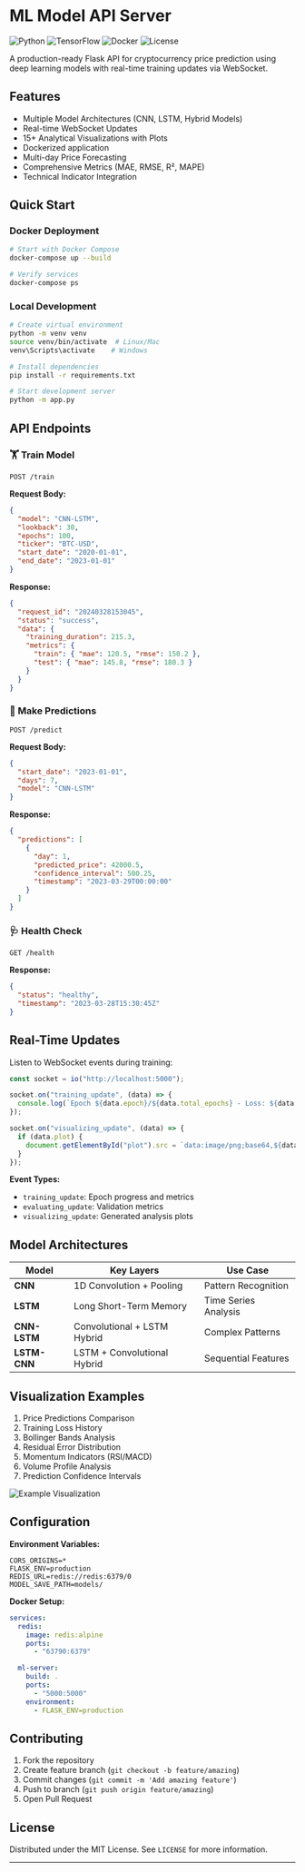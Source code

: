 # ML Model API Server

![Python](https://img.shields.io/badge/python-3.9%2B-black)
![TensorFlow](https://img.shields.io/badge/TensorFlow-2.12%2B-black)
![Docker](https://img.shields.io/badge/Docker-24.0%2B-black)
![License](https://img.shields.io/badge/License-MIT-black)

A production-ready Flask API for cryptocurrency price prediction using deep learning models with real-time training updates via WebSocket.

## Features

- Multiple Model Architectures (CNN, LSTM, Hybrid Models)
- Real-time WebSocket Updates
- 15+ Analytical Visualizations with Plots
- Dockerized application
- Multi-day Price Forecasting
- Comprehensive Metrics (MAE, RMSE, R², MAPE)
- Technical Indicator Integration

## Quick Start

### Docker Deployment

```bash
# Start with Docker Compose
docker-compose up --build

# Verify services
docker-compose ps
```

### Local Development

```bash
# Create virtual environment
python -m venv venv
source venv/bin/activate  # Linux/Mac
venv\Scripts\activate    # Windows

# Install dependencies
pip install -r requirements.txt

# Start development server
python -m app.py
```

## API Endpoints

### 🏋️ Train Model

```http
POST /train
```

**Request Body:**

```json
{
  "model": "CNN-LSTM",
  "lookback": 30,
  "epochs": 100,
  "ticker": "BTC-USD",
  "start_date": "2020-01-01",
  "end_date": "2023-01-01"
}
```

**Response:**

```json
{
  "request_id": "20240328153045",
  "status": "success",
  "data": {
    "training_duration": 215.3,
    "metrics": {
      "train": { "mae": 120.5, "rmse": 150.2 },
      "test": { "mae": 145.8, "rmse": 180.3 }
    }
  }
}
```

### 🔮 Make Predictions

```http
POST /predict
```

**Request Body:**

```json
{
  "start_date": "2023-01-01",
  "days": 7,
  "model": "CNN-LSTM"
}
```

**Response:**

```json
{
  "predictions": [
    {
      "day": 1,
      "predicted_price": 42000.5,
      "confidence_interval": 500.25,
      "timestamp": "2023-03-29T00:00:00"
    }
  ]
}
```

### 🩺 Health Check

```http
GET /health
```

**Response:**

```json
{
  "status": "healthy",
  "timestamp": "2023-03-28T15:30:45Z"
}
```

## Real-Time Updates

Listen to WebSocket events during training:

```javascript
const socket = io("http://localhost:5000");

socket.on("training_update", (data) => {
  console.log(`Epoch ${data.epoch}/${data.total_epochs} - Loss: ${data.loss}`);
});

socket.on("visualizing_update", (data) => {
  if (data.plot) {
    document.getElementById("plot").src = `data:image/png;base64,${data.plot}`;
  }
});
```

**Event Types:**

- `training_update`: Epoch progress and metrics
- `evaluating_update`: Validation metrics
- `visualizing_update`: Generated analysis plots

## Model Architectures

| Model        | Key Layers                  | Use Case             |
| ------------ | --------------------------- | -------------------- |
| **CNN**      | 1D Convolution + Pooling    | Pattern Recognition  |
| **LSTM**     | Long Short-Term Memory      | Time Series Analysis |
| **CNN-LSTM** | Convolutional + LSTM Hybrid | Complex Patterns     |
| **LSTM-CNN** | LSTM + Convolutional Hybrid | Sequential Features  |

## Visualization Examples

1. Price Predictions Comparison
2. Training Loss History
3. Bollinger Bands Analysis
4. Residual Error Distribution
5. Momentum Indicators (RSI/MACD)
6. Volume Profile Analysis
7. Prediction Confidence Intervals

![Example Visualization](https://via.placeholder.com/600x400?text=Training+Metrics+Preview)

## Configuration

**Environment Variables:**

```env
CORS_ORIGINS=*
FLASK_ENV=production
REDIS_URL=redis://redis:6379/0
MODEL_SAVE_PATH=models/
```

**Docker Setup:**

```yaml
services:
  redis:
    image: redis:alpine
    ports:
      - "63790:6379"

  ml-server:
    build: .
    ports:
      - "5000:5000"
    environment:
      - FLASK_ENV=production
```

## Contributing

1. Fork the repository
2. Create feature branch (`git checkout -b feature/amazing`)
3. Commit changes (`git commit -m 'Add amazing feature'`)
4. Push to branch (`git push origin feature/amazing`)
5. Open Pull Request

## License

Distributed under the MIT License. See `LICENSE` for more information.

---
